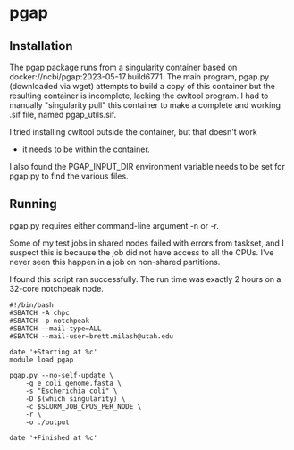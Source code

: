 # pgap

## Installation

The pgap package runs from a singularity container based on
docker://ncbi/pgap:2023-05-17.build6771. The main program, pgap.py
(downloaded via wget) attempts to build a copy of this container but the
resulting container is incomplete, lacking the cwltool program. I had to
manually "singularity pull" this container to make a complete and
working .sif file, named pgap_utils.sif.

I tried installing cwltool outside the container, but that doesn't work
- it needs to be within the container.

I also found the PGAP_INPUT_DIR environment variable needs to be set for
pgap.py to find the various files.

## Running

pgap.py requires either command-line argument -n or -r. 

Some of my test jobs in shared nodes failed with errors from taskset,
and I suspect this is because the job did not have access to all the
CPUs. I've never seen this happen in a job on non-shared partitions.

I found this script ran successfully. The run time was exactly 2 hours
on a 32-core notchpeak node.

```
#!/bin/bash
#SBATCH -A chpc
#SBATCH -p notchpeak
#SBATCH --mail-type=ALL
#SBATCH --mail-user=brett.milash@utah.edu

date '+Starting at %c'
module load pgap

pgap.py --no-self-update \
	-g e_coli_genome.fasta \
	-s "Escherichia coli" \
	-D $(which singularity) \
	-c $SLURM_JOB_CPUS_PER_NODE \
	-r \
	-o ./output

date '+Finished at %c'
```

